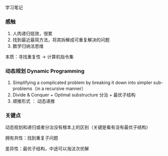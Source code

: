 学习笔记

### 感触

1. 人肉递归低效，很累
2. 找到最近最简方法，将其拆解成可重复解决的问题
3. 数学归纳法思维

本质：寻找重复性 -> 计算机指令集

### 动态规划 Dynamic Programming

1. Simplifying a complicated problem by breaking it down into simpler sub-problems（in a recursive manner）
2. Divide & Conquer + Optimal substructure 分治 + 最优子结构
3. 顺推形式 ： 动态递推



### 关键点

动态规划和递归或者分治没有根本上的区别（关键是看有没有最优子结构）

拥有共性：找到重复子问题

差异性：最优子结构，中途可以淘汰次优解